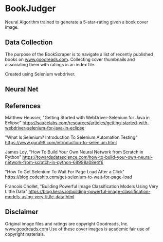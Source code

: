 # BookJudger
Neural Algorithm trained to generate a 5-star-rating given a book cover image.

## Data Collection
The purpose of the BookScraper is to navigate a list of recently published books on www.goodreads.com. Collecting cover thumbnails and associating them with ratings in an index file.

Created using Selenium webdriver.

## Neural Net

## References
Matthew Heusser, "Getting Started with WebDriver-Selenium for Java in Eclipse"
https://saucelabs.com/resources/articles/getting-started-with-webdriver-selenium-for-java-in-eclipse

"What Is Selenium? Introduction To Selenium Automation Testing"
https://www.guru99.com/introduction-to-selenium.html

James Loy, "How To Build Your Own Neural Network from Scratch in Python"
https://towardsdatascience.com/how-to-build-your-own-neural-network-from-scratch-in-python-68998a08e4f6

"How To Get Selenium To Wait For Page Load After a Click"
https://blog.codeship.com/get-selenium-to-wait-for-page-load


Francois Chollet, "Building Powerful Image Classification Models Using Very Little Data"
https://blog.keras.io/building-powerful-image-classification-models-using-very-little-data.html

## Disclaimer
Original image files and ratings are copyright Goodreads, Inc. www.goodreads.com
Use of these cover images is academic fair use of copyright materials.

